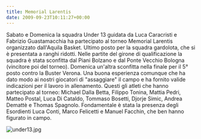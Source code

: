 ```yaml
---
title: Memorial Larentis
date: 2009-09-23T10:11:27+00:00
---
```

Sabato e Domenica la squadra Under 13 guidata da Luca Caracristi e Fabrizio Guastamacchia ha partecipato al torneo Memorial Larentis organizzato dall'Aquila Basket. Ultimo posto per la squadra gardolota, che si è presentata a ranghi ridotti. Nelle partite del girone di qualificazione la squadra è stata sconfitta dal Piani Bolzano e dal Ponte Vecchio Bologna (vincitore poi del torneo). Domenica un'altra sconfitta nella finale per il 5° posto contro la Buster Verona. Una buona esperienza comunque che ha dato modo ai nostri giocatori di "assaggiare" il campo e ha fornito valide indicazioni per il lavoro in allenamento. Questi gli atleti che hanno partecipato al torneo: Michael Dalla Betta, Filippo Tonina, Mattia Pedri, Matteo Postal, Luca Di Cataldo, Tommaso Bosetti, Djorje Simic, Andrea Demattè e Thomas Spagnolo. Fondamentale è stata la presenza degli Esordienti Luca Conti, Marco Felicetti e Manuel Facchin, che ben hanno figurato in campo.

![under13.jpg](http://www.basketgardolo.it/wp-content/uploads/2009/09/under13.jpg)